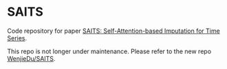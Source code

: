 # SAITS

Code repository for paper [SAITS: Self-Attention-based Imputation for Time Series]().

This repo is not longer under maintenance. Please refer to the new repo [WenjieDu/SAITS](https://github.com/WenjieDu/SAITS).